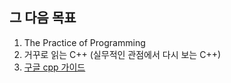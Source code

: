 ## 그 다음 목표
1. The Practice of Programming
2. 거꾸로 읽는 C++ (실무적인 관점에서 다시 보는 C++)
3. [구글 cpp 가이드](https://google.github.io/styleguide/cppguide.html)
